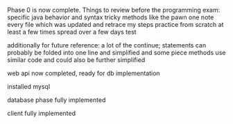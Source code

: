 Phase 0 is now complete. Things to review before the programming exam:
  specific java behavior and syntax
  tricky methods like the pawn one
  note every file which was updated and retrace my steps
  practice from scratch at least a few times spread over a few days
test

additionally for future reference:
  a lot of the continue; statements can probably be folded into one line and simplified and some piece methods use similar code and could also be further simplified


web api now completed, ready for db implementation    

installed mysql


database phase fully implemented    
 
client fully implemented
     
